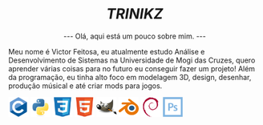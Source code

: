 <H1 align=center><I>TRINIKZ</I></H1>
<p align=center>--- Olá, aqui está um pouco sobre mim. ---</p>
<p>  Meu nome é Victor Feitosa, eu atualmente estudo Análise e Desenvolvimento de Sistemas na Universidade de Mogi das Cruzes, quero aprender várias coisas para no futuro eu conseguir fazer um projeto! Além da programação, eu tinha alto foco em modelagem 3D, design, desenhar, produção músical e até criar mods para jogos.</p>
<div style="justify-content: center;">
<img src="https://raw.githubusercontent.com/devicons/devicon/master/icons/c/c-original.svg" alt="c.logo" widht="40" height="40"> </img>
<img src="https://raw.githubusercontent.com/devicons/devicon/master/icons/python/python-original.svg" alt="python.logo" width="40" height="40"> </img>
<img src="https://raw.githubusercontent.com/devicons/devicon/master/icons/css3/css3-original.svg" alt="css.logo" width="40" height="40"> </img>
<img src="https://raw.githubusercontent.com/devicons/devicon/master/icons/html5/html5-original.svg" alt="html.logo" width="40" height="40"> </img>
<img src="https://raw.githubusercontent.com/devicons/devicon/master/icons/gimp/gimp-original.svg" alt="gimp.logo" width="40" height="40"> </img>
<img src="https://raw.githubusercontent.com/devicons/devicon/master/icons/blender/blender-original.svg" alt="blender.logo" width="40" height="40"> </img>
<img src="https://raw.githubusercontent.com/devicons/devicon/master/icons/debian/debian-original.svg" alt="debian.logo" width="40" height="40"> </img>
<img src="https://raw.githubusercontent.com/devicons/devicon/master/icons/photoshop/photoshop-line.svg" alt="ps.logo" width="40" height="40"> </img>
</div>
